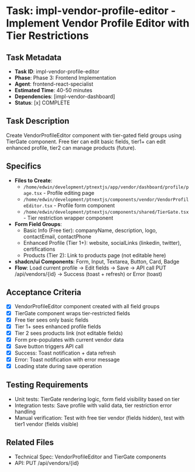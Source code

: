 # Task: impl-vendor-profile-editor - Implement Vendor Profile Editor with Tier Restrictions

## Task Metadata
- **Task ID**: impl-vendor-profile-editor
- **Phase**: Phase 3: Frontend Implementation
- **Agent**: frontend-react-specialist
- **Estimated Time**: 40-50 minutes
- **Dependencies**: [impl-vendor-dashboard]
- **Status**: [x] COMPLETE

## Task Description
Create VendorProfileEditor component with tier-gated field groups using TierGate component. Free tier can edit basic fields, tier1+ can edit enhanced profile, tier2 can manage products (future).

## Specifics
- **Files to Create**:
  - `/home/edwin/development/ptnextjs/app/vendor/dashboard/profile/page.tsx` - Profile editing page
  - `/home/edwin/development/ptnextjs/components/vendor/VendorProfileEditor.tsx` - Profile form component
  - `/home/edwin/development/ptnextjs/components/shared/TierGate.tsx` - Tier restriction wrapper component
- **Form Field Groups**:
  - Basic Info (Free tier): companyName, description, logo, contactEmail, contactPhone
  - Enhanced Profile (Tier 1+): website, socialLinks (linkedin, twitter), certifications
  - Products (Tier 2): Link to products page (not editable here)
- **shadcn/ui Components**: Form, Input, Textarea, Button, Card, Badge
- **Flow**: Load current profile → Edit fields → Save → API call PUT /api/vendors/{id} → Success (toast + refresh) or Error (toast)

## Acceptance Criteria
- [x] VendorProfileEditor component created with all field groups
- [x] TierGate component wraps tier-restricted fields
- [x] Free tier sees only basic fields
- [x] Tier 1+ sees enhanced profile fields
- [x] Tier 2 sees products link (not editable fields)
- [x] Form pre-populates with current vendor data
- [x] Save button triggers API call
- [x] Success: Toast notification + data refresh
- [x] Error: Toast notification with error message
- [x] Loading state during save operation

## Testing Requirements
- Unit tests: TierGate rendering logic, form field visibility based on tier
- Integration tests: Save profile with valid data, tier restriction error handling
- Manual verification: Test with free tier vendor (fields hidden), test with tier1 vendor (fields visible)

## Related Files
- Technical Spec: VendorProfileEditor and TierGate components
- API: PUT /api/vendors/{id}
